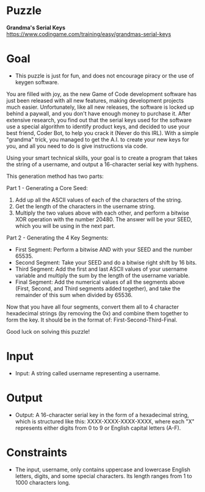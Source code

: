 # Puzzle
**Grandma's Serial Keys** https://www.codingame.com/training/easy/grandmas-serial-keys

# Goal
* This puzzle is just for fun, and does not encourage piracy or the use of keygen software.

You are filled with joy, as the new Game of Code development software has just been released with all new features, making development projects much easier. Unfortunately, like all new releases, the software is locked up behind a paywall, and you don't have enough money to purchase it. After extensive research, you find out that the serial keys used for the software use a special algorithm to identify product keys, and decided to use your best friend, Coder Bot, to help you crack it (Never do this IRL). With a simple "grandma" trick, you managed to get the A.I. to create your new keys for you, and all you need to do is give instructions via code.

Using your smart technical skills, your goal is to create a program that takes the string of a username, and output a 16-character serial key with hyphens.

This generation method has two parts:

Part 1 - Generating a Core Seed:  
1. Add up all the ASCII values of each of the characters of the string.
2. Get the length of the characters in the username string.
3. Multiply the two values above with each other, and perform a bitwise XOR operation with the number 20480. The answer will be your SEED, which you will be using in the next part.

Part 2 - Generating the 4 Key Segments:  
* First Segment: Perform a bitwise AND with your SEED and the number 65535.
* Second Segment: Take your SEED and do a bitwise right shift by 16 bits.
* Third Segment: Add the first and last ASCII values of your username variable and multiply the sum by the length of the username variable.
* Final Segment: Add the numerical values of all the segments above (First, Second, and Third segments added together), and take the remainder of this sum when divided by 65536.

Now that you have all four segments, convert them all to 4 character hexadecimal strings (by removing the 0x) and combine them together to form the key. It should be in the format of: First-Second-Third-Final.

Good luck on solving this puzzle!

# Input
* Input: A string called username representing a username.

# Output
* Output: A 16-character serial key in the form of a hexadecimal string, which is structured like this: XXXX-XXXX-XXXX-XXXX, where each "X" represents either digits from 0 to 9 or English capital letters (A-F).

# Constraints
* The input, username, only contains uppercase and lowercase English letters, digits, and some special characters. Its length ranges from 1 to 1000 characters long.
